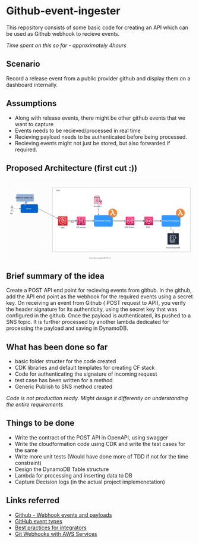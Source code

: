 # Github-event-ingester

This repository consists of some basic code for creating an API which can be used as Github webhook to recieve events. 

*Time spent on this so far - approximately 4hours*

## Scenario

Record a release event from a public provider github and display them on a dashboard internally.

## Assumptions

  * Along with release events, there might be other github events that we want to capture
  * Events needs to be recieved/processed in real time
  * Recieving payload needs to be authenticated before being processed.
  * Recieving events might not just be stored, but also forwarded if required.

## Proposed Architecture (first cut :)) 

![first cut of the architecture?](docs/github_webhook.svg)

## Brief summary of the idea
Create a POST API end point for recieving events from github. In the github, add the API end point as the webhook for the required events using a secret key.
On receiving an event from Github ( POST request to API), you verify the header signature for its authenticity, using the secret key that was configured in the github. Once the payload is authenticated, its pushed to a SNS topic. It is further processed by another lambda dedicated for processing the payload and saving in DynamoDB.

## What has been done so far
  * basic folder structer for the code created
  * CDK libraries and default templates for creating CF stack
  * Code for authenticating the signature of incoming request
  * test case has been written for a method
  * Generic Publish to SNS method created
  
*Code is not production ready. Might design it differently on understanding the entire requirements*

## Things to be done
  * Write the contract of the POST API in OpenAPI, using swagger
  * Write the cloudformation code using CDK and write the test cases for the same
  * Write more unit tests (Would have done more of TDD if not for the time constraint)
  * Design the DynamoDB Table structure
  * Lambda for processing and inserting data to DB
  * Capture Decision logs (in the actual project implemenetation)

## Links referred
  * [Github - Webhook events and payloads](https://docs.github.com/en/developers/webhooks-and-events/webhooks/webhook-events-and-payloads#webhook-payload-object-common-properties)
  * [GitHub event types](https://docs.github.com/en/developers/webhooks-and-events/events/github-event-types#forkevent)
  * [Best practices for integrators](https://docs.github.com/en/rest/guides/best-practices-for-integrators)
  * [Git Webhooks with AWS Services](https://aws.amazon.com/quickstart/architecture/git-to-s3-using-webhooks/)
